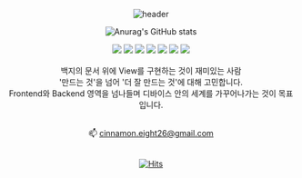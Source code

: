 <div align="center">
  
![header](https://capsule-render.vercel.app/api?type=waving&color=d6c4a7&height=100&section=header&text=Welcome&fontSize=30&animation=fadeIn&fontAlign=10&fontColor=ffffff&reversal=true
)

![Anurag's GitHub stats](https://github-readme-stats.vercel.app/api?username=cinnamoneight26&show_icons=true&theme=kacho_ga)

  
<img src="https://img.shields.io/badge/HTML-E34F26?style=flat-square&logo=HTML5&logoColor=white"/>
<img src="https://img.shields.io/badge/CSS-1572B6?style=flat-square&logo=CSS3&logoColor=white"/>
<img src="https://img.shields.io/badge/JAVASCRIPT-F7DF1E?style=flat-square&logo=JavaScript&logoColor=white"/>
<img src="https://img.shields.io/badge/jQuery-0769AD?style=flat-square&logo=jQuery&logoColor=white"/>
<img src="https://img.shields.io/badge/KONVA-0D83CD?style=flat-square&logo=Konva&logoColor=white"/>
<img src="https://img.shields.io/badge/Electron-47848F?style=flat-square&logo=Electron&logoColor=white"/>
<img src="https://img.shields.io/badge/-Vue.js-4fc08d?style=flat&logo=vuedotjs&logoColor=white" />

<br>
<br>
백지의 문서 위에 View를 구현하는 것이 재미있는 사람<br>
'만드는 것'을 넘어 '더 잘 만드는 것'에 대해 고민합니다.<br>
Frontend와 Backend 영역을 넘나들며 디바이스 안의 세계를 가꾸어나가는 것이 목표입니다.<br><br>

  📫 cinnamon.eight26@gmail.com<br><br>
  
  [![Hits](https://hits.seeyoufarm.com/api/count/incr/badge.svg?url=https%3A%2F%2Fgithub.com%2Fcinnamoneight26%2Fhit-counter&count_bg=%2379C83D&title_bg=%23555555&icon=&icon_color=%23E7E7E7&title=hits&edge_flat=false)](https://hits.seeyoufarm.com)     
  
  
<!---
cinnamoneight26/cinnamoneight26 is a ✨ special ✨ repository because its `README.md` (this file) appears on your GitHub profile.
You can click the Preview link to take a look at your changes.
--->

  </div>
